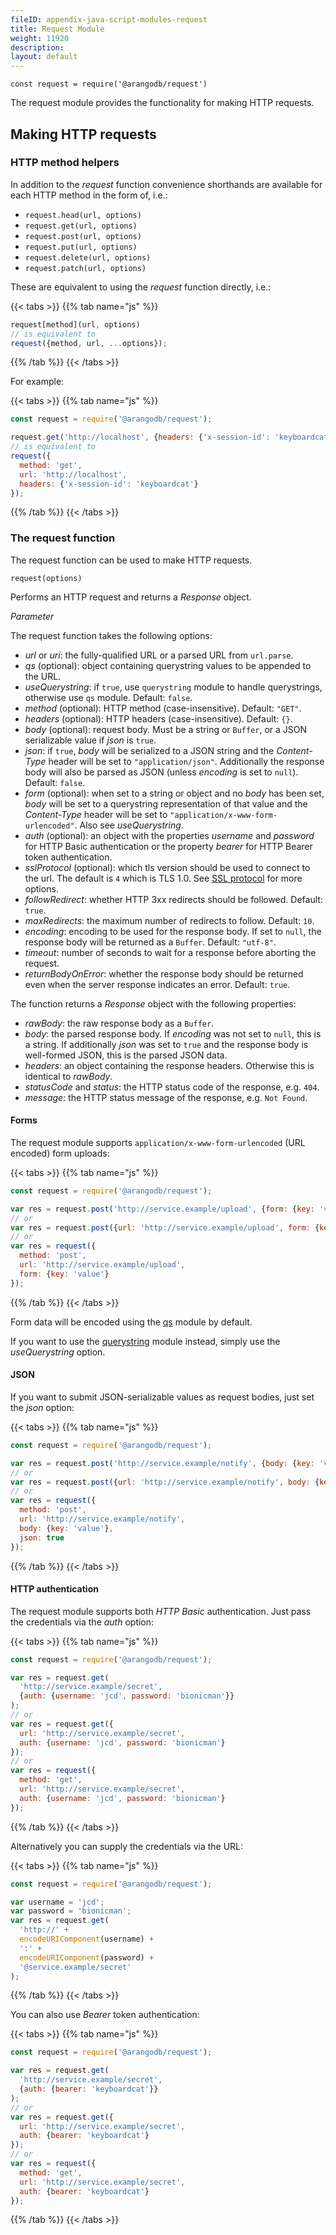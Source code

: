 ```yaml
---
fileID: appendix-java-script-modules-request
title: Request Module
weight: 11920
description: 
layout: default
---
```

`const request = require('@arangodb/request')`

The request module provides the functionality for making HTTP requests.

## Making HTTP requests

### HTTP method helpers

In addition to the *request* function convenience shorthands are available for each HTTP method in the form of, i.e.:

* `request.head(url, options)`
* `request.get(url, options)`
* `request.post(url, options)`
* `request.put(url, options)`
* `request.delete(url, options)`
* `request.patch(url, options)`

These are equivalent to using the *request* function directly, i.e.:

{{< tabs >}}
{{% tab name="js" %}}
```js
request[method](url, options)
// is equivalent to
request({method, url, ...options});
```
{{% /tab %}}
{{< /tabs >}}

For example:

{{< tabs >}}
{{% tab name="js" %}}
```js
const request = require('@arangodb/request');

request.get('http://localhost', {headers: {'x-session-id': 'keyboardcat'}});
// is equivalent to
request({
  method: 'get',
  url: 'http://localhost',
  headers: {'x-session-id': 'keyboardcat'}
});
```
{{% /tab %}}
{{< /tabs >}}

### The request function

The request function can be used to make HTTP requests.

`request(options)`

Performs an HTTP request and returns a *Response* object.

*Parameter*

The request function takes the following options:

* *url* or *uri*: the fully-qualified URL or a parsed URL from `url.parse`.
* *qs* (optional): object containing querystring values to be appended to the URL.
* *useQuerystring*: if `true`, use `querystring` module to handle querystrings, otherwise use `qs` module. Default: `false`.
* *method* (optional): HTTP method (case-insensitive). Default: `"GET"`.
* *headers* (optional): HTTP headers (case-insensitive). Default: `{}`.
* *body* (optional): request body. Must be a string or `Buffer`, or a JSON serializable value if *json* is `true`.
* *json*: if `true`, *body* will be serialized to a JSON string and the *Content-Type* header will be set to `"application/json"`. Additionally the response body will also be parsed as JSON (unless *encoding* is set to `null`). Default: `false`.
* *form* (optional): when set to a string or object and no *body* has been set, *body* will be set to a querystring representation of that value and the *Content-Type* header will be set to `"application/x-www-form-urlencoded"`. Also see *useQuerystring*.
* *auth* (optional): an object with the properties *username* and *password* for HTTP Basic authentication or the property *bearer* for HTTP Bearer token authentication.
* *sslProtocol* (optional): which tls version should be used to connect to the url. The default is `4` which is TLS 1.0. See [SSL protocol](../../programs-tools/arangodb-server/programs-arangod-options#--sslprotocol) for more options.
* *followRedirect*: whether HTTP 3xx redirects should be followed. Default: `true`.
* *maxRedirects*: the maximum number of redirects to follow. Default: `10`.
* *encoding*: encoding to be used for the response body. If set to `null`, the response body will be returned as a `Buffer`. Default: `"utf-8"`.
* *timeout*: number of seconds to wait for a response before aborting the request.
* *returnBodyOnError*: whether the response body should be returned even when the server response indicates an error. Default: `true`.

The function returns a *Response* object with the following properties:

* *rawBody*: the raw response body as a `Buffer`.
* *body*: the parsed response body. If *encoding* was not set to `null`, this is a string. If additionally *json* was set to `true` and the response body is well-formed JSON, this is the parsed JSON data.
* *headers*: an object containing the response headers. Otherwise this is identical to *rawBody*.
* *statusCode* and *status*: the HTTP status code of the response, e.g. `404`.
* *message*: the HTTP status message of the response, e.g. `Not Found`.

#### Forms

The request module supports `application/x-www-form-urlencoded` (URL encoded) form uploads:

{{< tabs >}}
{{% tab name="js" %}}
```js
const request = require('@arangodb/request');

var res = request.post('http://service.example/upload', {form: {key: 'value'}});
// or
var res = request.post({url: 'http://service.example/upload', form: {key: 'value'}});
// or
var res = request({
  method: 'post',
  url: 'http://service.example/upload',
  form: {key: 'value'}
});
```
{{% /tab %}}
{{< /tabs >}}

Form data will be encoded using the [qs](https://www.npmjs.com/package/qs) module by default.

If you want to use the [querystring](http://nodejs.org/api/querystring.html) module instead, simply use the *useQuerystring* option.

#### JSON

If you want to submit JSON-serializable values as request bodies, just set the *json* option:

{{< tabs >}}
{{% tab name="js" %}}
```js
const request = require('@arangodb/request');

var res = request.post('http://service.example/notify', {body: {key: 'value'}, json: true});
// or
var res = request.post({url: 'http://service.example/notify', body: {key: 'value'}, json: true});
// or
var res = request({
  method: 'post',
  url: 'http://service.example/notify',
  body: {key: 'value'},
  json: true
});
```
{{% /tab %}}
{{< /tabs >}}

#### HTTP authentication

The request module supports both *HTTP Basic* authentication. Just pass the credentials via the *auth* option:

{{< tabs >}}
{{% tab name="js" %}}
```js
const request = require('@arangodb/request');

var res = request.get(
  'http://service.example/secret',
  {auth: {username: 'jcd', password: 'bionicman'}}
);
// or
var res = request.get({
  url: 'http://service.example/secret',
  auth: {username: 'jcd', password: 'bionicman'}
});
// or
var res = request({
  method: 'get',
  url: 'http://service.example/secret',
  auth: {username: 'jcd', password: 'bionicman'}
});
```
{{% /tab %}}
{{< /tabs >}}

Alternatively you can supply the credentials via the URL:

{{< tabs >}}
{{% tab name="js" %}}
```js
const request = require('@arangodb/request');

var username = 'jcd';
var password = 'bionicman';
var res = request.get(
  'http://' +
  encodeURIComponent(username) +
  ':' +
  encodeURIComponent(password) +
  '@service.example/secret'
);
```
{{% /tab %}}
{{< /tabs >}}

You can also use *Bearer* token authentication:

{{< tabs >}}
{{% tab name="js" %}}
```js
const request = require('@arangodb/request');

var res = request.get(
  'http://service.example/secret',
  {auth: {bearer: 'keyboardcat'}}
);
// or
var res = request.get({
  url: 'http://service.example/secret',
  auth: {bearer: 'keyboardcat'}
});
// or
var res = request({
  method: 'get',
  url: 'http://service.example/secret',
  auth: {bearer: 'keyboardcat'}
});
```
{{% /tab %}}
{{< /tabs >}}
